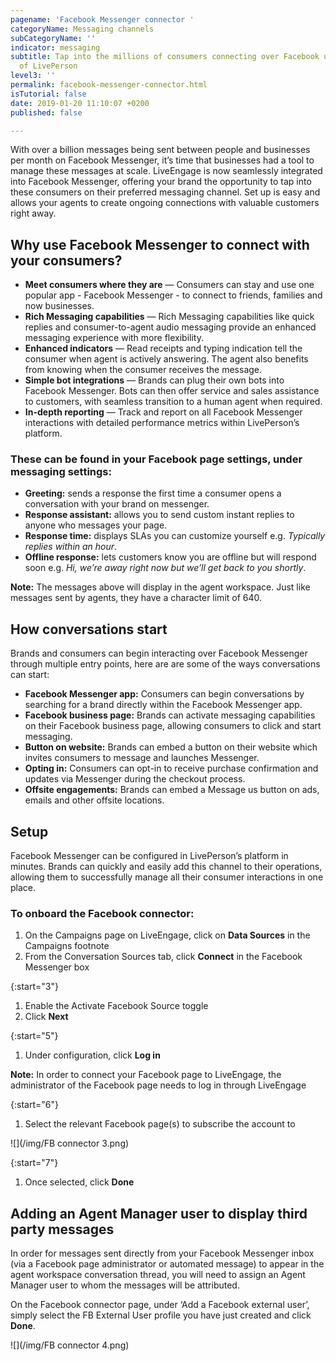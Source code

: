 ```yaml
---
pagename: 'Facebook Messenger connector '
categoryName: Messaging channels
subCategoryName: ''
indicator: messaging
subtitle: Tap into the millions of consumers connecting over Facebook using the power
  of LivePerson
level3: ''
permalink: facebook-messenger-connector.html
isTutorial: false
date: 2019-01-20 11:10:07 +0200
published: false

---
```

With over a billion messages being sent between people and businesses per month on Facebook Messenger, it’s time that businesses had a tool to manage these messages at scale. LiveEngage is now seamlessly integrated into Facebook Messenger, offering your brand the opportunity to tap into these consumers on their preferred messaging channel. Set up is easy and allows your agents to create ongoing connections with valuable customers right away.

## Why use Facebook Messenger to connect with your consumers?

* **Meet consumers where they are** — Consumers can stay and use one popular app - Facebook Messenger - to connect to friends, families and now businesses.
* **Rich Messaging capabilities** — Rich Messaging capabilities like quick replies and consumer-to-agent audio messaging provide an enhanced messaging experience with more flexibility.
* **Enhanced indicators** — Read receipts and typing indication tell the consumer when agent is actively answering. The agent also benefits from knowing when the consumer receives the message.
* **Simple bot integrations** — Brands can plug their own bots into Facebook Messenger. Bots can then offer service and sales assistance to customers, with seamless transition to a human agent when required.
* **In-depth reporting** — Track and report on all Facebook Messenger interactions with detailed performance metrics within LivePerson’s platform.

### These can be found in your Facebook page settings, under messaging settings:

* **Greeting:** sends a response the first time a consumer opens a conversation with your brand on messenger.
* **Response assistant:** allows you to send custom instant replies to anyone who messages your page.
* **Response time:** displays SLAs you can customize yourself e.g. _Typically replies within an hour_.
* **Offline response:** lets customers know you are offline but will respond soon e.g. _Hi, we’re away right now but we’ll get back to you shortly_.

**Note:** The messages above will display in the agent workspace. Just like messages sent by agents, they have a character limit of 640.

## How conversations start

Brands and consumers can begin interacting over Facebook Messenger through multiple entry points, here are are some of the ways conversations can start:

* **Facebook Messenger app:** Consumers can begin conversations by searching for a brand directly within the Facebook Messenger app.
* **Facebook business page:** Brands can activate messaging capabilities on their Facebook business page, allowing consumers to click and start messaging.
* **Button on website:** Brands can embed a button on their website which invites consumers to message and launches Messenger.
* **Opting in:** Consumers can opt-in to receive purchase confirmation and updates via Messenger during the checkout process.
* **Offsite engagements:** Brands can embed a Message us button on ads, emails and other offsite locations.

## Setup

Facebook Messenger can be configured in LivePerson’s platform in minutes. Brands can quickly and easily add this channel to their operations, allowing them to successfully manage all their consumer interactions in one place.

### To onboard the Facebook connector:

1. On the Campaigns page on LiveEngage, click on **Data Sources** in the Campaigns footnote
2. From the Conversation Sources tab, click **Connect** in the Facebook Messenger box



{:start="3"}
1. Enable the Activate Facebook Source toggle
2. Click **Next**



{:start="5"}
1. Under configuration, click **Log in**

**Note:** In order to connect your Facebook page to LiveEngage, the administrator of the Facebook page needs to log in through LiveEngage

{:start="6"}
1. Select the relevant Facebook page(s) to subscribe the account to


![](/img/FB connector 3.png)


{:start="7"}
1. Once selected, click **Done**

## Adding an Agent Manager user to display third party messages

In order for messages sent directly from your Facebook Messenger inbox (via a Facebook page administrator or automated message) to appear in the agent workspace conversation thread, you will need to assign an Agent Manager user to whom the messages will be attributed.

On the Facebook connector page, under ‘Add a Facebook external user’, simply select the FB External User profile you have just created and click **Done**.


![](/img/FB connector 4.png)